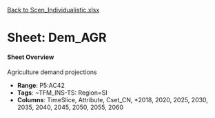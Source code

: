 [Back to Scen_Individualistic.xlsx](README.md)

# Sheet: Dem_AGR

#### Sheet Overview

Agriculture demand projections

- **Range**: P5:AC42
- **Tags**: ~TFM_INS-TS: Region=SI
- **Columns**: TimeSlice, Attribute, Cset_CN, *2018, 2020, 2025, 2030, 2035, 2040, 2045, 2050, 2055, 2060

